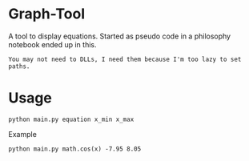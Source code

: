 # Graph-Tool
A tool to display equations. Started as pseudo code in a philosophy notebook ended up in this.
```
You may not need to DLLs, I need them because I'm too lazy to set paths.
```
# Usage
```
python main.py equation x_min x_max
```
Example
```
python main.py math.cos(x) -7.95 8.05
```